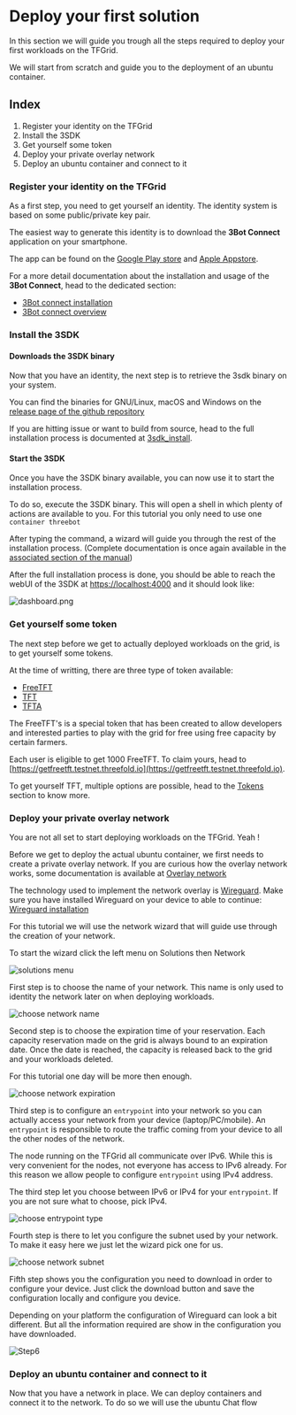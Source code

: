 # Deploy your first solution

In this section we will guide you trough all the steps required to deploy your first workloads on the TFGrid.

We will start from scratch and guide you to the deployment of an ubuntu container.

## Index

1. Register your identity on the TFGrid
2. Install the 3SDK
3. Get yourself some token
4. Deploy your private overlay network
5. Deploy an ubuntu container and connect to it

### Register your identity on the TFGrid

As a first step, you need to get yourself an identity. The identity system is based on some public/private key pair.

The easiest way to generate this identity is to download the **3Bot Connect** application on your smartphone.

The app can be found on the [Google Play store](https://play.google.com/store/apps/details?id=org.jimber.threebotlogin&hl=en) and [Apple Appstore](https://apps.apple.com/us/app/3bot-connect/id1459845885).

For a more detail documentation about the installation and usage of the **3Bot Connect**, head to the dedicated section:

- [3Bot connect installation](3botconnect_install.md)
- [3Bot connect overview](3botconnect_overview.md)

### Install the 3SDK

#### Downloads the 3SDK binary

Now that you have an identity, the next step is to retrieve the 3sdk binary on your system.

You can find the binaries for GNU/Linux, macOS and Windows on the [release page of the github repository](https://github.com/threefoldtech/jumpscaleX_core/releases)

If you are hitting issue or want to build from source, head to the full installation process is documented at [3sdk_install](3sdk_install.md).

#### Start the 3SDK

Once you have the 3SDK binary available, you can now use it to start the installation process.

To do so, execute the 3SDK binary. This will open a shell in which plenty of actions are available to you. For this tutorial you only need to use one `container threebot`

After typing the command, a wizard will guide you through the rest of the installation process. (Complete documentation is once again available in the [associated section of the manual](3sdk_use.md))

After the full installation process is done, you should be able to reach the webUI of the 3SDK at [https://localhost:4000](https://localhost:4000)  and it should look like:

![dashboard.png](dashboard.png)

### Get yourself some token

The next step before we get to actually deployed workloads on the grid, is to get yourself some tokens.

At the time of writting, there are three type of token available:

- [FreeTFT](https://github.com/threefoldfoundation/tft-stellar/#freetft)
- [TFT](https://github.com/threefoldfoundation/tft-stellar/#tft)
- [TFTA](https://github.com/threefoldfoundation/tft-stellar/#tfta)

The FreeTFT's is a special token that has been created to allow developers and interested parties to play with the grid for free using free capacity by certain farmers.

Each user is eligible to get 1000 FreeTFT. To claim yours, head to [https://getfreetft.testnet.threefold.io](https://getfreetft.testnet.threefold.io).

To get yourself TFT, multiple options are possible, head to the [Tokens](tokens.md) section to know more.

### Deploy your private overlay network

You are not all set to start deploying workloads on the TFGrid. Yeah !

Before we get to deploy the actual ubuntu container, we first needs to create a private overlay network. If you are curious how the overlay network works, some documentation is available at [Overlay network](capacity_network.md)

The technology used to implement the network overlay is [Wireguard](https://www.Wireguard.com/). Make sure you have installed Wireguard on your device to able to continue: [Wireguard installation](https://www.wireguard.com/install/)

For this tutorial we will use the network wizard that will guide use through the creation of your network.

To start the wizard click the left menu on Solutions then Network

![solutions menu](adminmenu2.png)

First step is to choose the name of your network. This name is only used to identity the network later on when deploying workloads.

![choose network name](network_choose_name.png)

Second step is to choose the expiration time of your reservation. Each capacity reservation made on the grid is always bound to an expiration date. Once the date is reached, the capacity is released back to the grid and your workloads deleted.

For this tutorial one day will be more then enough.

![choose network expiration](network_choose_expiration.png)

Third step is to configure an `entrypoint` into your network so you can actually access your network from your device (laptop/PC/mobile). An `entrypoint` is responsible to route the traffic coming from your device to all the other nodes of the network.

The node running on the TFGrid all communicate over IPv6. While this is very convenient for the nodes, not everyone has access to IPv6 already. For this reason we allow people to configure `entrypoint` using IPv4 address.

The third step let you choose between IPv6 or IPv4 for your `entrypoint`. If you are not sure what to choose, pick IPv4.

![choose entrypoint type](network_choose_entrypoint.png)

Fourth step is there to let you configure the subnet used by your network. To make it easy here we just let the wizard pick one for us.

![choose network subnet](network_choose_iprange.png)

Fifth step shows you the configuration you need to download in order to configure your device. Just click the download button and save the configuration locally and configure you device.

Depending on your platform the configuration of Wireguard can look a bit different. But all the information required are show in the configuration you have downloaded.

![Step6](network_wgconfig.png)

### Deploy an ubuntu container and connect to it

Now that you have a network in place. We can deploy containers and connect it to the network. To do so we will use the ubuntu Chat flow